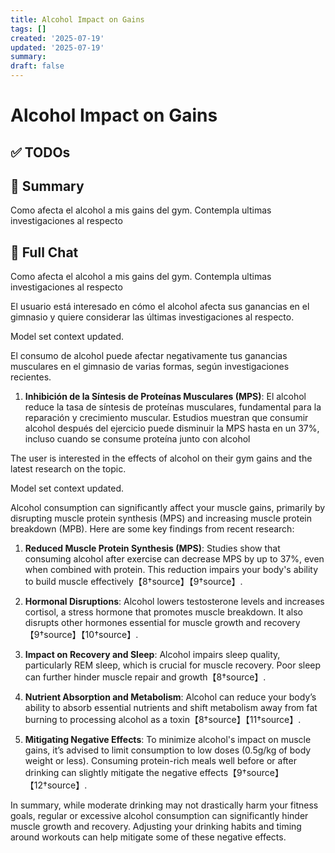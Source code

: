 ```yaml
---
title: Alcohol Impact on Gains
tags: []
created: '2025-07-19'
updated: '2025-07-19'
summary:
draft: false
---
```


# Alcohol Impact on Gains

## ✅ TODOs


## 📌 Summary
Como afecta el alcohol a mis gains del gym. Contempla ultimas investigaciones al respecto

## 🧠 Full Chat


Como afecta el alcohol a mis gains del gym. Contempla ultimas investigaciones al respecto



El usuario está interesado en cómo el alcohol afecta sus ganancias en el gimnasio y quiere considerar las últimas investigaciones al respecto.

Model set context updated.

El consumo de alcohol puede afectar negativamente tus ganancias musculares en el gimnasio de varias formas, según investigaciones recientes.

1. **Inhibición de la Síntesis de Proteínas Musculares (MPS)**: El alcohol reduce la tasa de síntesis de proteínas musculares, fundamental para la reparación y crecimiento muscular. Estudios muestran que consumir alcohol después del ejercicio puede disminuir la MPS hasta en un 37%, incluso cuando se consume proteína junto con alcohol



The user is interested in the effects of alcohol on their gym gains and the latest research on the topic.

Model set context updated.

Alcohol consumption can significantly affect your muscle gains, primarily by disrupting muscle protein synthesis (MPS) and increasing muscle protein breakdown (MPB). Here are some key findings from recent research:

1. **Reduced Muscle Protein Synthesis (MPS)**: Studies show that consuming alcohol after exercise can decrease MPS by up to 37%, even when combined with protein. This reduction impairs your body's ability to build muscle effectively【8†source】【9†source】.

2. **Hormonal Disruptions**: Alcohol lowers testosterone levels and increases cortisol, a stress hormone that promotes muscle breakdown. It also disrupts other hormones essential for muscle growth and recovery【9†source】【10†source】.

3. **Impact on Recovery and Sleep**: Alcohol impairs sleep quality, particularly REM sleep, which is crucial for muscle recovery. Poor sleep can further hinder muscle repair and growth【8†source】.

4. **Nutrient Absorption and Metabolism**: Alcohol can reduce your body’s ability to absorb essential nutrients and shift metabolism away from fat burning to processing alcohol as a toxin【8†source】【11†source】.

5. **Mitigating Negative Effects**: To minimize alcohol's impact on muscle gains, it’s advised to limit consumption to low doses (0.5g/kg of body weight or less). Consuming protein-rich meals well before or after drinking can slightly mitigate the negative effects【9†source】【12†source】.

In summary, while moderate drinking may not drastically harm your fitness goals, regular or excessive alcohol consumption can significantly hinder muscle growth and recovery. Adjusting your drinking habits and timing around workouts can help mitigate some of these negative effects.
